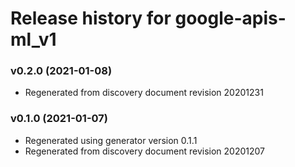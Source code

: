 # Release history for google-apis-ml_v1

### v0.2.0 (2021-01-08)

* Regenerated from discovery document revision 20201231

### v0.1.0 (2021-01-07)

* Regenerated using generator version 0.1.1
* Regenerated from discovery document revision 20201207

